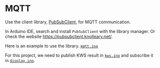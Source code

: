 # MQTT

Use the client library, [PubSubClient](https://pubsubclient.knolleary.net/), for MQTT communication.

In Arduino IDE, search and install `PubSubClient` with the library manager. Or check the website https://pubsubclient.knolleary.net/.

Here is an example to use the library. [`mqtt.ino`](mqtt.ino)

For this project, we need to publish KWS result in [`kws.ino`](../kws/kws.ino) and subscribe it in [`display.ino`](../display/display.ino).
